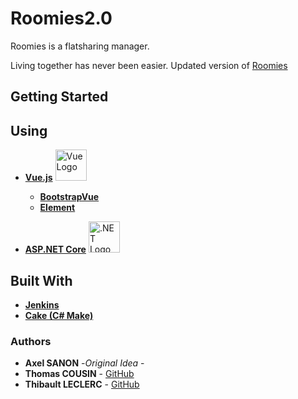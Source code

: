 # Roomies2.0

Roomies is a  flatsharing manager.

Living together has never been easier.
Updated version of [Roomies](https://github.com/Lexasama/Roomies)

## Getting Started

## Using

* **[Vue.js](https://vuejs.org/)** <img src="https://upload.wikimedia.org/wikipedia/commons/thumb/9/95/Vue.js_Logo_2.svg/694px-Vue.js_Logo_2.svg.png" alt="Vue Logo" width="50px"/> 
  * **[BootstrapVue](https://bootstrap-vue.js.org/)**
  * **[Element](https://element.eleme.io/#/en-US)**

* **[ASP.NET Core](https://docs.microsoft.com/en-us/aspnet/core/?view=aspnetcore-3.1)** <img src="https://upload.wikimedia.org/wikipedia/commons/thumb/e/ee/.NET_Core_Logo.svg/1200px-.NET_Core_Logo.svg.png" alt=".NET Logo" width="50px"/>


## Built With

* **[Jenkins](https://jenkins.io)**
* **[Cake (C# Make)](https://cakebuild.net)**

### Authors

* **Axel SANON** -*Original Idea* -
* **Thomas COUSIN** - [GitHub](https://github.com/PirateSeal)      
* **Thibault LECLERC** - [GitHub](https://github.com/Mectonri)
